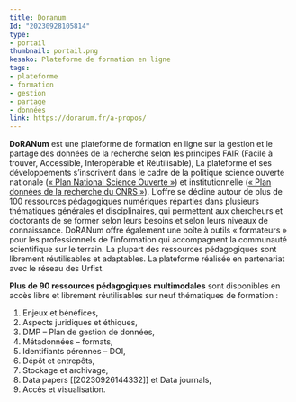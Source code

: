 ```yaml
---
title: Doranum
Id: "20230928105814"
type:
- portail
thumbnail: portail.png
kesako: Plateforme de formation en ligne
tags:
- plateforme
- formation
- gestion
- partage
- données
link: https://doranum.fr/a-propos/
---
```


**DoRANum** est une plateforme de formation en ligne sur la gestion et le partage des données de la recherche selon les principes FAIR (Facile à trouver, Accessible, Interopérable et Réutilisable),
La plateforme et ses développements s’inscrivent dans le cadre de la politique science ouverte nationale ([« Plan National Science Ouverte »](https://www.ouvrirlascience.fr/plan-national-pour-la-science-ouverte/)) et institutionnelle ([« Plan données de la recherche du CNRS »](https://www.cnrs.fr/sites/default/files/pdf/Plaquette_PlanDDOR_Nov20.pdf)).
L’offre se décline autour de plus de 100 ressources pédagogiques numériques réparties dans plusieurs thématiques générales et disciplinaires, qui permettent aux chercheurs et doctorants de se former selon leurs besoins et selon leurs niveaux de connaissance.
DoRANum offre également une boîte à outils « formateurs » pour les professionnels de l’information qui accompagnent la communauté scientifique sur le terrain. La plupart des ressources pédagogiques sont librement réutilisables et adaptables.
La plateforme réalisée en partenariat avec le réseau des Urfist.  

  **Plus de 90 ressources pédagogiques multimodales** sont disponibles en accès libre et librement réutilisables sur neuf thématiques de formation :

1.  Enjeux et bénéfices,
2.  Aspects juridiques et éthiques,
3.  DMP – Plan de gestion de données,
4.  Métadonnées – formats,
5.  Identifiants pérennes – DOI,
6.  Dépôt et entrepôts,
7.  Stockage et archivage,
8.  Data papers [[20230926144332]] et Data journals,
9.  Accès et visualisation.